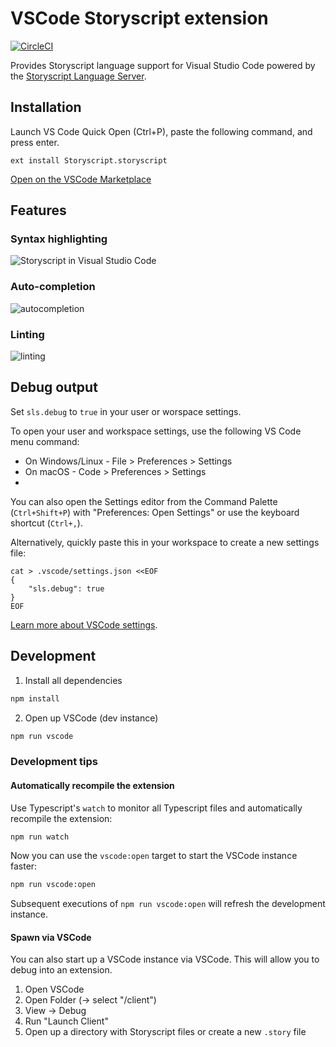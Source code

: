 # VSCode Storyscript extension

[![CircleCI](https://img.shields.io/circleci/project/github/storyscript/vscode/master.svg?style=for-the-badge)](https://circleci.com/gh/storyscript/vscode)

Provides Storyscript language support for Visual Studio Code powered by the [Storyscript Language Server](https://github.com/storyscript/sls).

## Installation

Launch VS Code Quick Open (Ctrl+P), paste the following command, and press enter.

```shell
ext install Storyscript.storyscript
```

[Open on the VSCode Marketplace](https://marketplace.visualstudio.com/items?itemName=asyncy.storyscript)

## Features

### Syntax highlighting

![Storyscript in Visual Studio Code](https://raw.githubusercontent.com/storyscript/vscode/master/preview.png)

### Auto-completion

![autocompletion](https://user-images.githubusercontent.com/4370550/55664816-e11f9d80-5834-11e9-832c-ecfb888e20d3.gif)

### Linting

![linting](https://user-images.githubusercontent.com/4370550/55664858-a4a07180-5835-11e9-9ad2-f5f61ffb9ba0.gif)

## Debug output

Set `sls.debug` to `true` in your user or worspace settings.

To open your user and workspace settings, use the following VS Code menu command:

- On Windows/Linux - File > Preferences > Settings
- On macOS - Code > Preferences > Settings
-
You can also open the Settings editor from the Command Palette (`Ctrl+Shift+P`) with "Preferences: Open Settings" or use the keyboard shortcut (`Ctrl+,`).

Alternatively, quickly paste this in your workspace to create a new settings file:

```
cat > .vscode/settings.json <<EOF
{
    "sls.debug": true
}
EOF
```

[Learn more about VSCode settings](https://code.visualstudio.com/docs/getstarted/settings).

## Development

1) Install all dependencies

```sh
npm install
```

2) Open up VSCode (dev instance)

```sh
npm run vscode
```

### Development tips

#### Automatically recompile the extension

Use Typescript's `watch` to monitor all Typescript files and automatically recompile the extension:

```sh
npm run watch
```

Now you can use the `vscode:open` target to start the VSCode instance faster:

```sh
npm run vscode:open
```

Subsequent executions of `npm run vscode:open` will refresh the development instance.

#### Spawn via VSCode

You can also start up a VSCode instance via VSCode. This will allow you to debug into an extension.

1) Open VSCode
2) Open Folder (-> select "<this-dir>/client")
3) View -> Debug
4) Run "Launch Client"
5) Open up a directory with Storyscript files or create a new `.story` file
